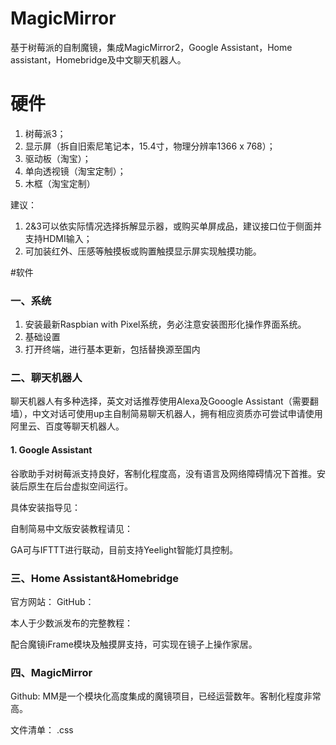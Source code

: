 # MagicMirror
基于树莓派的自制魔镜，集成MagicMirror2，Google Assistant，Home assistant，Homebridge及中文聊天机器人。

# 硬件
1. 树莓派3； 
2. 显示屏（拆自旧索尼笔记本，15.4寸，物理分辨率1366 x 768）；
3. 驱动板（淘宝）；
4. 单向透视镜（淘宝定制）；
5. 木框（淘宝定制）

建议：
1. 2&3可以依实际情况选择拆解显示器，或购买单屏成品，建议接口位于侧面并支持HDMI输入；
2. 可加装红外、压感等触摸板或购置触摸显示屏实现触摸功能。

#软件
### 一、系统
1. 安装最新Raspbian with Pixel系统，务必注意安装图形化操作界面系统。
2. 基础设置
3. 打开终端，进行基本更新，包括替换源至国内

### 二、聊天机器人
聊天机器人有多种选择，英文对话推荐使用Alexa及Gooogle Assistant（需要翻墙），中文对话可使用up主自制简易聊天机器人，拥有相应资质亦可尝试申请使用阿里云、百度等聊天机器人。

#### 1. Google Assistant
谷歌助手对树莓派支持良好，客制化程度高，没有语言及网络障碍情况下首推。安装后原生在后台虚拟空间运行。

具体安装指导见：

自制简易中文版安装教程请见：

GA可与IFTTT进行联动，目前支持Yeelight智能灯具控制。

### 三、Home Assistant&Homebridge
官方网站：
GitHub：

本人于少数派发布的完整教程：


配合魔镜iFrame模块及触摸屏支持，可实现在镜子上操作家居。
### 四、MagicMirror
Github:
MM是一个模块化高度集成的魔镜项目，已经运营数年。客制化程度非常高。

文件清单：
.css 





